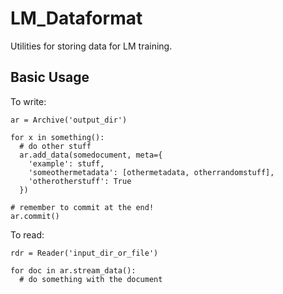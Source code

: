 # LM_Dataformat

Utilities for storing data for LM training.


## Basic Usage

To write:

```
ar = Archive('output_dir')

for x in something():
  # do other stuff
  ar.add_data(somedocument, meta={
    'example': stuff,
    'someothermetadata': [othermetadata, otherrandomstuff],
    'otherotherstuff': True
  })

# remember to commit at the end!
ar.commit()
```

To read:

```
rdr = Reader('input_dir_or_file')

for doc in ar.stream_data():
  # do something with the document
```
